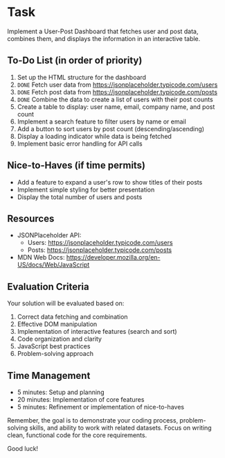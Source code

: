 # Task
Implement a User-Post Dashboard that fetches user and post data, combines them, and displays the information in an interactive table.

## To-Do List (in order of priority)
1. Set up the HTML structure for the dashboard
2. `DONE` Fetch user data from https://jsonplaceholder.typicode.com/users
3. `DONE` Fetch post data from https://jsonplaceholder.typicode.com/posts
4. `DONE` Combine the data to create a list of users with their post counts
5. Create a table to display: user name, email, company name, and post count
6. Implement a search feature to filter users by name or email
7. Add a button to sort users by post count (descending/ascending)
8. Display a loading indicator while data is being fetched
9. Implement basic error handling for API calls

## Nice-to-Haves (if time permits)
- Add a feature to expand a user's row to show titles of their posts
- Implement simple styling for better presentation
- Display the total number of users and posts

## Resources
- JSONPlaceholder API:
  - Users: https://jsonplaceholder.typicode.com/users
  - Posts: https://jsonplaceholder.typicode.com/posts
- MDN Web Docs: https://developer.mozilla.org/en-US/docs/Web/JavaScript

## Evaluation Criteria
Your solution will be evaluated based on:

1. Correct data fetching and combination
2. Effective DOM manipulation
3. Implementation of interactive features (search and sort)
4. Code organization and clarity
5. JavaScript best practices
6. Problem-solving approach

## Time Management
- 5 minutes: Setup and planning
- 20 minutes: Implementation of core features
- 5 minutes: Refinement or implementation of nice-to-haves

Remember, the goal is to demonstrate your coding process, problem-solving skills, and ability to work with related datasets. Focus on writing clean, functional code for the core requirements.

Good luck!